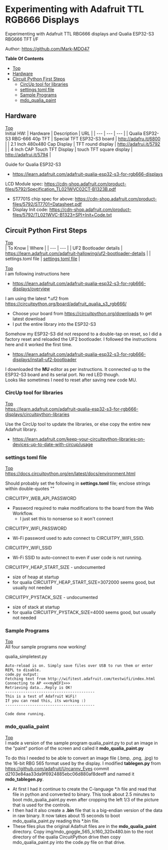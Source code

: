 # Experimenting with Adafruit TTL RGB666 Displays
Experimenting with Adafruit TTL RBG666 displays and Qualia ESP32-S3 RBG666 TFT I/F

Author: https://github.com/Mark-MDO47

**Table Of Contents**
* [Top](#experimenting-with-adafruit-ttl-rgb666-displays "Top")
* [Hardware](#hardware "Hardware")
* [Circuit Python First Steps](#circuit-python-first-steps "Circuit Python First Steps")
  * [CircUp tool for libraries](#circup-tool-for-libraries "CircUp tool for libraries")
  * [settings toml file](#settings-toml-file "settings toml file")
  * [Sample Programs](#sample-programs "Sample Programs")
  * [mdo_qualia_paint](#mdo_qualia_paint "mdo_qualia_paint")

## Hardware
[Top](#experimenting-with-adafruit-ttl-rgb666-displays "Top")<br>
Initial HW:
| Hardware | Description | URL |
| --- | --- | --- |
| Qualia ESP32-S3 RBG-666 40p TFT | Special TFT ESP32-S3 board | http://adafru.it/6800 |
| 2.1 Inch 480x480 Cap Display | TFT round display | http://adafrui.it/5792 |
| 4 Inch CAP Touch TFT Display | touch TFT square display | http://adafrui.it/5794 |

Guide for Qualia ESP32-S3
- https://learn.adafruit.com/adafruit-qualia-esp32-s3-for-rgb666-displays

LCD Module spec: https://cdn-shop.adafruit.com/product-files/5792/Specification_TL021WVC02CT-B1323B.pdf
- ST7701S chip spec for above: https://cdn-shop.adafruit.com/product-files/5792/ST7701+Datasheet.pdf
- Display Init code: https://cdn-shop.adafruit.com/product-files/5792/TL021WVC-B1323+SPI+Init+Code.txt

## Circuit Python First Steps
[Top](#experimenting-with-adafruit-ttl-rgb666-displays "Top")<br>
| To Know | Where |
| --- | --- |
| UF2 Bootloader details | https://learn.adafruit.com/adafruit-hallowing/uf2-bootloader-details |
| settings.toml file | [settings toml file](#settings-toml-file "settings toml file") |

[Top](#experimenting-with-adafruit-ttl-rgb666-displays "Top")<br>
I am following instructions here
- https://learn.adafruit.com/adafruit-qualia-esp32-s3-for-rgb666-displays/overview


I am using the latest *.uf2 from https://circuitpython.org/board/adafruit_qualia_s3_rgb666/
- Choose your board from https://circuitpython.org/downloads to get latest download
- I put the entire library into the ESP32-S3

Somehow my ESP32-S3 did not respond to a double-tap on reset, so I did a factory reset and reloaded the UF2 bootloader. I followed the instructions here and it worked the first time.
- https://learn.adafruit.com/adafruit-qualia-esp32-s3-for-rgb666-displays/install-uf2-bootloader

I downloaded the **MU** editor as per instructions. It connected up to the ESP32-S3 board and its serial port. No red LED though.<BR>
Looks like sometimes I need to reset after saving new code MU.

### CircUp tool for libraries
[Top](#experimenting-with-adafruit-ttl-rgb666-displays "Top")<br>
https://learn.adafruit.com/adafruit-qualia-esp32-s3-for-rgb666-displays/circuitpython-libraries

Use the CircUp tool to update the libraries, or else copy the entire new Adafruit library.
- https://learn.adafruit.com/keep-your-circuitpython-libraries-on-devices-up-to-date-with-circup/usage

### settings toml file
[Top](#experimenting-with-adafruit-ttl-rgb666-displays "Top")<br>
https://docs.circuitpython.org/en/latest/docs/environment.html

Should probably set the following in **settings.toml** file; enclose strings within double-quotes ""

CIRCUITPY_WEB_API_PASSWORD
- Password required to make modifications to the board from the Web Workflow.
  - I just set this to nonsense so it won't connect

CIRCUITPY_WIFI_PASSWORD
- Wi-Fi password used to auto connect to CIRCUITPY_WIFI_SSID.

CIRCUITPY_WIFI_SSID
- Wi-Fi SSID to auto-connect to even if user code is not running.

CIRCUITPY_HEAP_START_SIZE - undocumented
- size of heap at startup
- for qualia CIRCUITPY_HEAP_START_SIZE=3072000 seems good, but usually not needed

CIRCUITPY_PYSTACK_SIZE - undocumented
- size of stack at startup
- for qualia CIRCUITPY_PYSTACK_SIZE=4000 seems good, but usually not needed


### Sample Programs
[Top](#experimenting-with-adafruit-ttl-rgb666-displays "Top")<br>
All four sample programs now working!

qualia_simpletest.py<br>
```
Auto-reload is on. Simply save files over USB to run them or enter REPL to disable.
code.py output:
Fetching text from http://wifitest.adafruit.com/testwifi/index.html
Connecting to AP <<<myWIFI>>>
Retrieving data...Reply is OK!
----------------------------------------
This is a test of Adafruit WiFi!
If you can read this, its working :)
----------------------------------------

Code done running.
```

### mdo_qualia_paint
[Top](#experimenting-with-adafruit-ttl-rgb666-displays "Top")<br>
I made a version of the sample program qualia_paint.py to put an image in the "paint" portion of the screen and called it **mdo_qualia_paint.py**

To do this I needed to be able to convert an image file (.bmp, .png, .jpg) to the 16-bit RBG 565 format used by the display. I modified **tablegen.py** from https://github.com/adafruit/Uncanny_Eyes commit d2103e84aa33da9f6924885ebc06d880af8deeff and named it **mdo_tablegen.py**.
- At first I had it continue to create the C-language *.h file and read that file in python and converted to binary. This took about 2.5 minutes to boot mdo_qualia_paint.py even after cropping the left 1/3 of the picture that is used for the controls.
- I then had it also create a **.bin** file that is a big-endian version of the data in raw binary. It now takes about 15 seconds to boot mdo_qualia_paint.py reading this *.bin file.
- These files plus the original Adafruit files are in the **mdo_qualia_paint** directory. Copy img/mdo_goggle_565_lc160_320x480.bin to the root directory of the qualia CircuitPython drive then copy mdo_qualia_paint.py into the code.py file on that drive.

